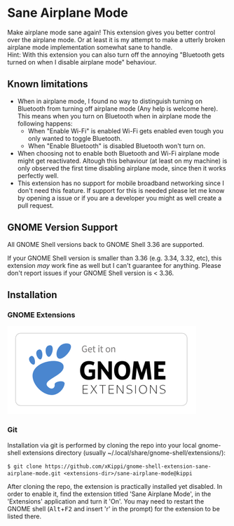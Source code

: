 # Sane Airplane Mode

Make airplane mode sane again! This extension gives you better control over the airplane mode. Or at least it is my attempt to make a utterly broken airplane mode implementation somewhat sane to handle.  
Hint: With this extension you can also turn off the annoying "Bluetooth gets turned on when I disable airplane mode" behaviour.

## Known limitations

 - When in airplane mode, I found no way to distinguish turning on Bluetooth from turning off airplane mode (Any help is welcome here).  
   This means when you turn on Bluetooth when in airplane mode the following happens:
   - When "Enable Wi-Fi" is enabled Wi-Fi gets enabled even tough you only wanted to toggle Bluetooth.
   - When "Enable Bluetooth" is disabled Bluetooth won't turn on. 
 - When choosing not to enable both Bluetooth and Wi-Fi airplane mode might get reactivated. Altough this behaviour (at least on my machine) is only observed the first time disabling airplane mode, since then it works perfectly well.
 - This extension has no support for mobile broadband networking since I don't need this feature. If support for this is needed please let me know by opening a issue or if you are a developer you might as well create a pull request.


 ## GNOME Version Support
All GNOME Shell versions back to GNOME Shell 3.36 are supported.

If your GNOME Shell version is smaller than 3.36 (e.g. 3.34, 3.32, etc), this extension _may_ work fine as well but I can't guarantee for anything. Please don't report issues if your GNOME Shell version is < 3.36.
 

## Installation

### GNOME Extensions

[!["Install from extensions.gnome.org"](ego.svg)](https://extensions.gnome.org/extension/4604/)

### Git

Installation via git is performed by cloning the repo into your local gnome-shell extensions directory (usually ~/.local/share/gnome-shell/extensions/):

    $ git clone https://github.com/xKippi/gnome-shell-extension-sane-airplane-mode.git <extensions-dir>/sane-airplane-mode@kippi

After cloning the repo, the extension is practically installed yet disabled. In order to enable it, find the extension titled 'Sane Airplane Mode', in the 'Extensions' application and turn it 'On'.
You may need to restart the GNOME shell (<kbd>Alt</kbd>+<kbd>F2</kbd> and insert 'r' in the prompt) for the extension to be listed there.
